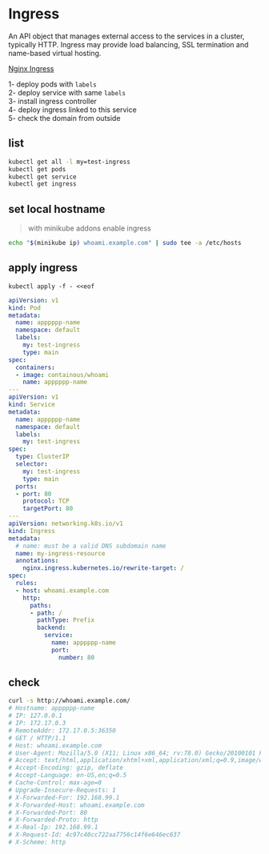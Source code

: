 # Ingress
An API object that manages external access to the services in a cluster, typically HTTP.
Ingress may provide load balancing, SSL termination and name-based virtual hosting.


[Nginx Ingress](https://github.com/nginxinc/kubernetes-ingress)


1- deploy pods with `labels`    
2- deploy service with same `labels`    
3- install ingress controller    
4- deploy ingress linked to this service    
5- check the domain from outside    


## list 
```bash
kubectl get all -l my=test-ingress
kubectl get pods
kubectl get service
kubectl get ingress
```


## set local hostname
> with minikube addons enable ingress
```bash
echo "$(minikube ip) whoami.example.com" | sudo tee -a /etc/hosts
```


## apply ingress
`kubectl apply -f - <<eof`
```yaml
apiVersion: v1
kind: Pod
metadata:
  name: apppppp-name
  namespace: default
  labels:
    my: test-ingress
    type: main
spec:
  containers:
  - image: containous/whoami
    name: apppppp-name
---
apiVersion: v1
kind: Service
metadata:
  name: apppppp-name
  namespace: default
  labels:
    my: test-ingress
spec:
  type: ClusterIP
  selector:
    my: test-ingress
    type: main
  ports:
  - port: 80
    protocol: TCP
    targetPort: 80
---
apiVersion: networking.k8s.io/v1
kind: Ingress
metadata:
  # name: must be a valid DNS subdomain name
  name: my-ingress-resource
  annotations:
    nginx.ingress.kubernetes.io/rewrite-target: /
spec:
  rules:
  - host: whoami.example.com
    http:
      paths:
      - path: /
        pathType: Prefix
        backend:
          service:
            name: apppppp-name
            port: 
              number: 80
```


## check
```bash
curl -s http://whoami.example.com/
# Hostname: apppppp-name
# IP: 127.0.0.1
# IP: 172.17.0.3
# RemoteAddr: 172.17.0.5:36350
# GET / HTTP/1.1
# Host: whoami.example.com
# User-Agent: Mozilla/5.0 (X11; Linux x86_64; rv:78.0) Gecko/20100101 Firefox/78.0
# Accept: text/html,application/xhtml+xml,application/xml;q=0.9,image/webp,*/*;q=0.8
# Accept-Encoding: gzip, deflate
# Accept-Language: en-US,en;q=0.5
# Cache-Control: max-age=0
# Upgrade-Insecure-Requests: 1
# X-Forwarded-For: 192.168.99.1
# X-Forwarded-Host: whoami.example.com
# X-Forwarded-Port: 80
# X-Forwarded-Proto: http
# X-Real-Ip: 192.168.99.1
# X-Request-Id: 4c97c40cc722aa7756c14f6e646ec637
# X-Scheme: http
```
